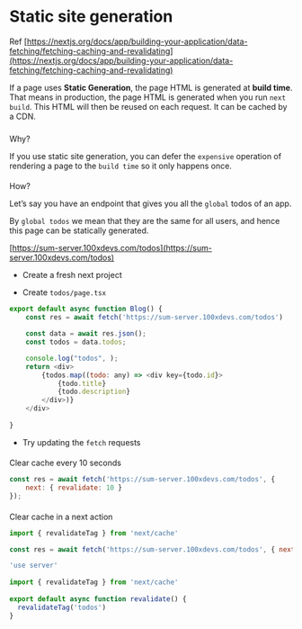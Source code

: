 # Static site generation

Ref [https://nextjs.org/docs/app/building-your-application/data-fetching/fetching-caching-and-revalidating](https://nextjs.org/docs/app/building-your-application/data-fetching/fetching-caching-and-revalidating)

If a page uses **Static Generation**, the page HTML is generated at **build time**. That means in production, the page HTML is generated when you run `next build`. This HTML will then be reused on each request. It can be cached by a CDN.

### 

[](#35af1a6c67364731ab2d9a11789e3b6d "Why?")Why?

If you use static site generation, you can defer the `expensive` operation of rendering a page to the `build time` so it only happens once.

#### 

[](#4215864247a84379a3604c4286c25ffb "How?")How?

Let’s say you have an endpoint that gives you all the `global` todos of an app.

By `global todos` we mean that they are the same for all users, and hence this page can be statically generated.

[https://sum-server.100xdevs.com/todos](https://sum-server.100xdevs.com/todos)

*   Create a fresh next project

*   Create `todos/page.tsx`

```javascript
export default async function Blog() {
    const res = await fetch('https://sum-server.100xdevs.com/todos')

    const data = await res.json();
    const todos = data.todos;

    console.log("todos", );
    return <div>
        {todos.map((todo: any) => <div key={todo.id}>
            {todo.title}
            {todo.description}
        </div>)}
    </div>
    
}
```

*   Try updating the `fetch` requests

#### 

[](#5c0cbf5ce7f74360b1d157bd7484a1e6 "Clear cache every 10 seconds")Clear cache every 10 seconds

```javascript
const res = await fetch('https://sum-server.100xdevs.com/todos', {
    next: { revalidate: 10 }
});
```

#### 

[](#79b21aba38e940b48e1166f450df46ed "Clear cache in a next action")Clear cache in a next action

```javascript
import { revalidateTag } from 'next/cache'

const res = await fetch('https://sum-server.100xdevs.com/todos', { next: { tags: ['todos'] } })
```

```javascript
'use server'
 
import { revalidateTag } from 'next/cache'
 
export default async function revalidate() {
  revalidateTag('todos')
}
```